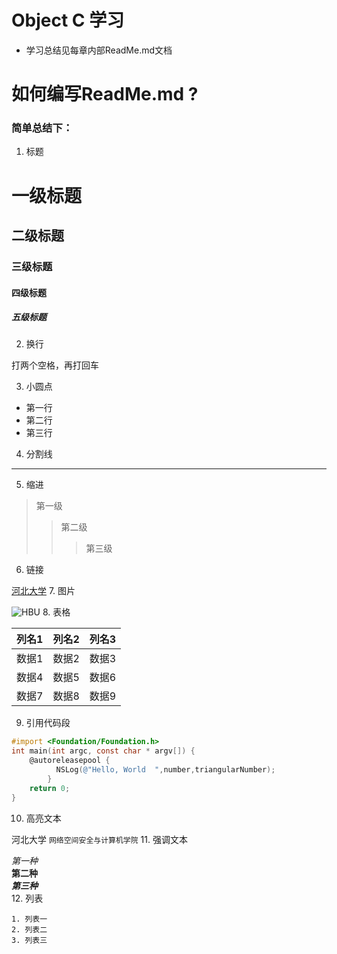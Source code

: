 # Object C 学习
- 学习总结见每章内部ReadMe.md文档

# 如何编写ReadMe.md ?
### 简单总结下：
1. 标题  
# 一级标题
## 二级标题
### 三级标题
#### 四级标题
##### 五级标题

2. 换行    

打两个空格，再打回车  

3. 小圆点  
 
- 第一行
- 第二行
- 第三行

4. 分割线  

-------------------------
5. 缩进  
  
> 第一级
>> 第二级
>>> 第三级

6. 链接  

[河北大学](http://www.hbu.edu.cn/)
7. 图片  
 
![HBU](http://upload.news.hbu.cn/2017/1103/thumb_390_270_1509722092321.jpg)
8. 表格  

  列名1  |  列名2  |  列名3  
  ----   |  -----  |  --------
   数据1 |  数据2  |  数据3
   数据4 |  数据5  |  数据6
   数据7 |  数据8  |  数据9
  
9. 引用代码段  

```Objective-C
#import <Foundation/Foundation.h>
int main(int argc, const char * argv[]) {
    @autoreleasepool {
          NSLog(@"Hello, World  ",number,triangularNumber);
        }
    return 0;
}
```
10. 高亮文本  

河北大学 `网络空间安全与计算机学院`
11. 强调文本  
   
*第一种*  
**第二种**  
***第三种***  
12. 列表  

    1. 列表一   
    2. 列表二    
    3. 列表三    
